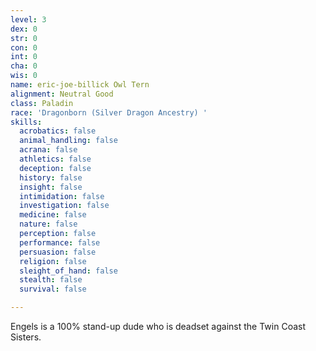 ```yaml
---
level: 3
dex: 0
str: 0
con: 0
int: 0
cha: 0
wis: 0
name: eric-joe-billick Owl Tern
alignment: Neutral Good
class: Paladin
race: 'Dragonborn (Silver Dragon Ancestry) '
skills:
  acrobatics: false
  animal_handling: false
  acrana: false
  athletics: false
  deception: false
  history: false
  insight: false
  intimidation: false
  investigation: false
  medicine: false
  nature: false
  perception: false
  performance: false
  persuasion: false
  religion: false
  sleight_of_hand: false
  stealth: false
  survival: false

---
```

Engels is a 100% stand-up dude who is deadset against the Twin Coast Sisters.